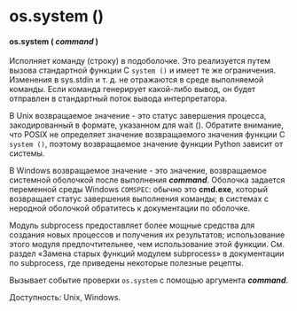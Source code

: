 # os.system \(\)

#### os.system \( _command_ \)

Исполняет команду \(строку\) в подоболочке. Это реализуется путем вызова стандартной функции C `system ()` и имеет те же ограничения. Изменения в sys.stdin и т. д. не отражаются в среде выполняемой команды. Если команда генерирует какой-либо вывод, он будет отправлен в стандартный поток вывода интерпретатора.

В Unix возвращаемое значение - это статус завершения процесса, закодированный в формате, указанном для wait \(\). Обратите внимание, что POSIX не определяет значение возвращаемого значения функции C `system ()`, поэтому возвращаемое значение функции Python зависит от системы.

В Windows возвращаемое значение - это значение, возвращаемое системной оболочкой после выполнения _**command**_. Оболочка задается переменной среды Windows `COMSPEC`: обычно это **cmd.exe**, который возвращает статус завершения выполнения команды; в системах с неродной оболочкой обратитесь к документации по оболочке.

Модуль subprocess предоставляет более мощные средства для создания новых процессов и получения их результатов; использование этого модуля предпочтительнее, чем использование этой функции. См. раздел «Замена старых функций модулем subprocess» в документации по subprocess, где приведены некоторые полезные рецепты.

Вызывает событие проверки `os.system` с помощью аргумента _**command**_.

Доступность: Unix, Windows.

